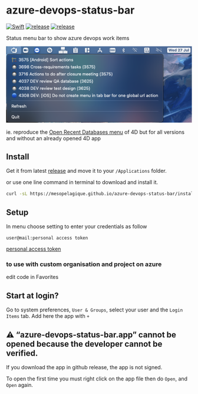 # azure-devops-status-bar
[![Swift](https://github.com/mesopelagique/azure-devops-status-bar/actions/workflows/build.yml/badge.svg)](https://github.com/mesopelagique/azure-devops-status-bar/actions/workflows/build.yml)
[![release](https://github.com/mesopelagique/azure-devops-status-bar/actions/workflows/release.yml/badge.svg)](https://github.com/mesopelagique/azure-devops-status-bar/actions/workflows/release.yml)
[![release][release-shield]][release-url]

 Status menu bar to show azure devops work items

![](AppScreenshot.png)

ie. reproduce the [Open Recent Databases menu](https://doc.4d.com/4Dv18R6/4D/18-R6/Connecting-to-a-4D-Server-Database.300-5360760.en.html) of 4D but for all versions and without an already opened 4D app


## Install

Get it from latest [release](https://github.com/mesopelagique/azure-devops-status-bar/releases/latest/download/azure-devops-status-bar.app.zip) and move it to your `/Applications` folder.

or use one line command in terminal to download and install it.

```bash
curl -sL https://mesopelagique.github.io/azure-devops-status-bar/install.sh | bash
```

## Setup

In menu choose setting to enter your credentials as follow

```
user@mail:personal access token
```

[personal access token](https://docs.microsoft.com/en-us/azure/devops/organizations/accounts/use-personal-access-tokens-to-authenticate?view=azure-devops&tabs=Windows)

### to use with custom organisation and project on azure

edit code in Favorites


## Start at login?

Go to system preferences, `User & Groups`, select your user and the `Login Items` tab. Add here the app with `+`

## ⚠️ “azure-devops-status-bar.app” cannot be opened because the developer cannot be verified.

If you download the app in github release, the app is not signed. 

To open the first time you must right click on the app file then do `Open`, and `Open` again.

<!-- MARKDOWN LINKS & IMAGES -->
<!-- https://www.markdownguide.org/basic-syntax/#reference-style-links -->
[release-shield]: https://img.shields.io/github/v/release/mesopelagique/azure-devops-status-bar
[release-url]: https://github.com/mesopelagique/azure-devops-status-bar/releases/latest
